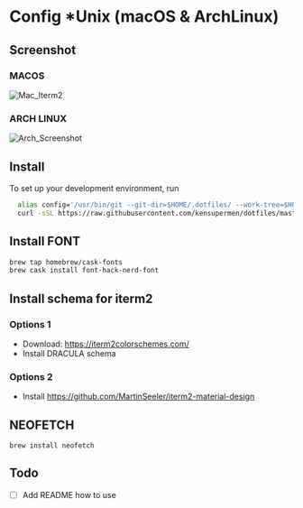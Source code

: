 # Config \*Unix (macOS & ArchLinux)

## Screenshot

### MACOS

![Mac_Iterm2](.mac-iterm2.png)

### ARCH LINUX

![Arch_Screenshot](.arch_screenshot.png)

## Install

To set up your development environment, run

```bash
  alias config='/usr/bin/git --git-dir=$HOME/.dotfiles/ --work-tree=$HOME'
  curl -sSL https://raw.githubusercontent.com/kensupermen/dotfiles/master/.install_dotfiles.sh | sh
```

## Install FONT

```bash
brew tap homebrew/cask-fonts
brew cask install font-hack-nerd-font
```

## Install schema for iterm2

### Options 1

- Download: https://iterm2colorschemes.com/
- Install DRACULA schema

### Options 2

- Install https://github.com/MartinSeeler/iterm2-material-design

## NEOFETCH

```
brew install neofetch
```

## Todo

- [ ] Add README how to use
